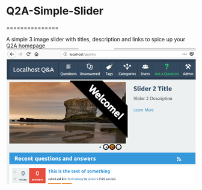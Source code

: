 # Q2A-Simple-Slider
===============

A simple 3 image slider with titles, description and links to spice up your Q2A homepage
<img src="simple-slider.png" />

